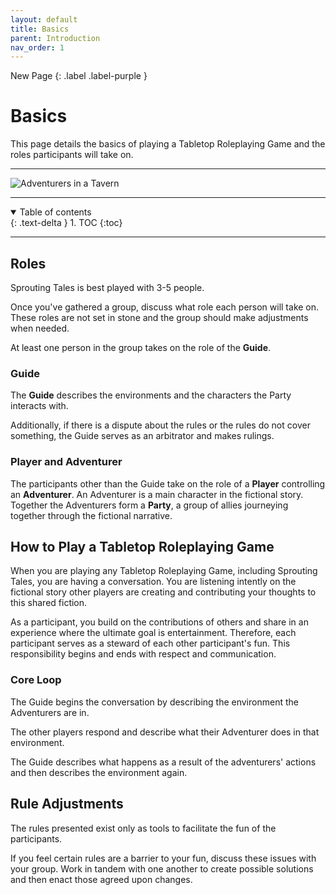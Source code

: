 ```yaml
---
layout: default
title: Basics
parent: Introduction
nav_order: 1
---
```


<div markdown="1">
New Page
{: .label .label-purple }
</div>

# Basics

This page details the basics of playing a Tabletop Roleplaying Game and the roles participants will take on. 

---

<img src="https://plerpsandplerps.github.io/Sprouting-Tales/artwork/Art_Tavern.png" alt="Adventurers in a Tavern">

---

<details open markdown="block">
  <summary>
    Table of contents
  </summary>
  {: .text-delta }
1. TOC
{:toc}
</details>

---

## Roles

Sprouting Tales is best played with 3-5 people. 

Once you've gathered a group, discuss what role each person will take on. These roles are not set in stone and the group should make adjustments when needed.
 
At least one person in the group takes on the role of the **Guide**. 
 
### Guide

The **Guide** describes the environments and the characters the Party interacts with. 

Additionally, if there is a dispute about the rules or the rules do not cover something, the Guide serves as an arbitrator and makes rulings.

### Player and Adventurer

The participants other than the Guide take on the role of a **Player** controlling an **Adventurer**. An Adventurer is a main character in the fictional story. Together the Adventurers form a **Party**, a group of allies journeying together through the fictional narrative.

## How to Play a Tabletop Roleplaying Game

When you are playing any Tabletop Roleplaying Game, including Sprouting Tales, you are having a conversation. You are listening intently on the fictional story other players are creating and contributing your thoughts to this shared fiction.

As a participant, you build on the contributions of others and share in an experience where the ultimate goal is entertainment. Therefore, each participant serves as a steward of each other participant's fun. This responsibility begins and ends with respect and communication.

### Core Loop

The Guide begins the conversation by describing the environment the Adventurers are in.

The other players respond and describe what their Adventurer does in that environment. 

The Guide describes what happens as a result of the adventurers' actions and then describes the environment again. 

## Rule Adjustments

The rules presented exist only as tools to facilitate the fun of the participants.

If you feel certain rules are a barrier to your fun, discuss these issues with your group. Work in tandem with one another to create possible solutions and then enact those agreed upon changes. 


